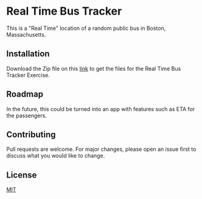# Real Time Bus Tracker

This is a "Real Time" location of a random public bus in Boston, Massachusetts.

## Installation

Download the Zip file on this [link](https://github.com/jobdecrypt/Real-Time-Bus-Tracker/archive/refs/heads/main.zip) to get the files for the Real Time Bus Tracker Exercise.

## Roadmap

In the future, this could be turned into an app with features such as ETA for the passengers.

## Contributing

Pull requests are welcome. For major changes, please open an issue first to discuss what you would like to change.

## License

[MIT](./LICENSE)
